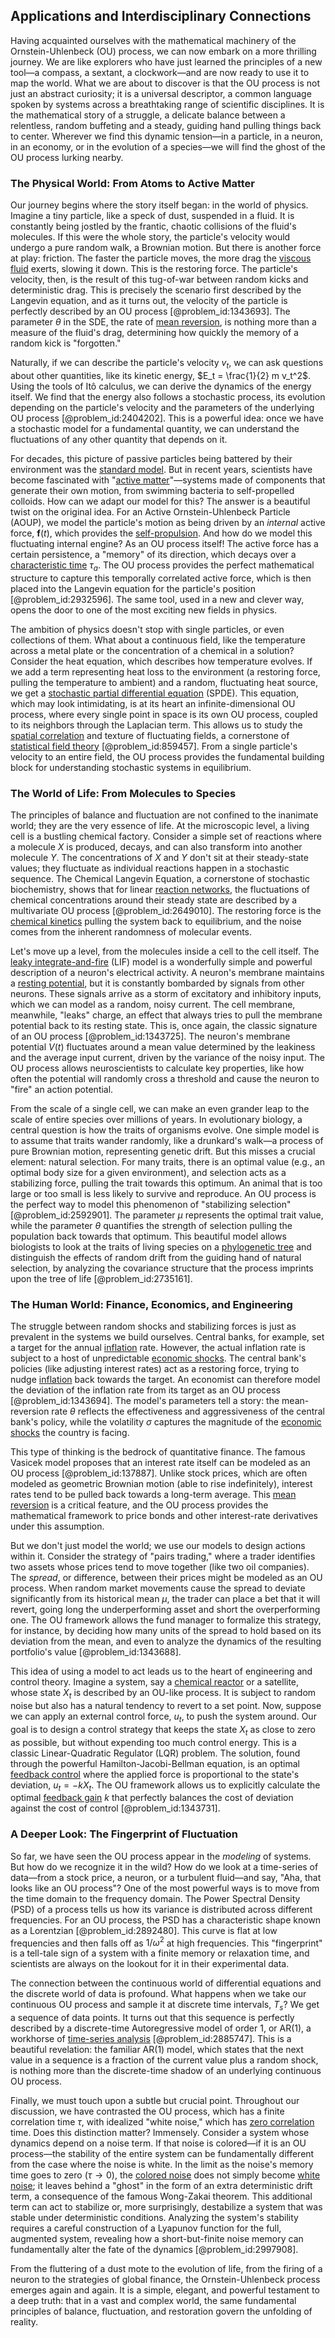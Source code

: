 ## Applications and Interdisciplinary Connections

Having acquainted ourselves with the mathematical machinery of the Ornstein-Uhlenbeck (OU) process, we can now embark on a more thrilling journey. We are like explorers who have just learned the principles of a new tool—a compass, a sextant, a clockwork—and are now ready to use it to map the world. What we are about to discover is that the OU process is not just an abstract curiosity; it is a universal descriptor, a common language spoken by systems across a breathtaking range of scientific disciplines. It is the mathematical story of a struggle, a delicate balance between a relentless, random buffeting and a steady, guiding hand pulling things back to center. Wherever we find this dynamic tension—in a particle, in a neuron, in an economy, or in the evolution of a species—we will find the ghost of the OU process lurking nearby.

### The Physical World: From Atoms to Active Matter

Our journey begins where the story itself began: in the world of physics. Imagine a tiny particle, like a speck of dust, suspended in a fluid. It is constantly being jostled by the frantic, chaotic collisions of the fluid's molecules. If this were the whole story, the particle's velocity would undergo a pure random walk, a Brownian motion. But there is another force at play: friction. The faster the particle moves, the more drag the [viscous fluid](@article_id:171498) exerts, slowing it down. This is the restoring force. The particle's velocity, then, is the result of this tug-of-war between random kicks and deterministic drag. This is precisely the scenario first described by the Langevin equation, and as it turns out, the velocity of the particle is perfectly described by an OU process [@problem_id:1343693]. The parameter $\theta$ in the SDE, the rate of [mean reversion](@article_id:146104), is nothing more than a measure of the fluid's drag, determining how quickly the memory of a random kick is "forgotten."

Naturally, if we can describe the particle's velocity $v_t$, we can ask questions about other quantities, like its kinetic energy, $E_t = \frac{1}{2} m v_t^2$. Using the tools of Itô calculus, we can derive the dynamics of the energy itself. We find that the energy also follows a stochastic process, its evolution depending on the particle's velocity and the parameters of the underlying OU process [@problem_id:2404202]. This is a powerful idea: once we have a stochastic model for a fundamental quantity, we can understand the fluctuations of any other quantity that depends on it.

For decades, this picture of passive particles being battered by their environment was the [standard model](@article_id:136930). But in recent years, scientists have become fascinated with "[active matter](@article_id:185675)"—systems made of components that generate their own motion, from swimming bacteria to self-propelled colloids. How can we adapt our model for this? The answer is a beautiful twist on the original idea. For an Active Ornstein-Uhlenbeck Particle (AOUP), we model the particle's motion as being driven by an *internal* active force, $\mathbf{f}(t)$, which provides the [self-propulsion](@article_id:196735). And how do we model this fluctuating internal engine? As an OU process itself! The active force has a certain persistence, a "memory" of its direction, which decays over a [characteristic time](@article_id:172978) $\tau_a$. The OU process provides the perfect mathematical structure to capture this temporally correlated active force, which is then placed into the Langevin equation for the particle's position [@problem_id:2932596]. The same tool, used in a new and clever way, opens the door to one of the most exciting new fields in physics.

The ambition of physics doesn't stop with single particles, or even collections of them. What about a continuous field, like the temperature across a metal plate or the concentration of a chemical in a solution? Consider the heat equation, which describes how temperature evolves. If we add a term representing heat loss to the environment (a restoring force, pulling the temperature to ambient) and a random, fluctuating heat source, we get a [stochastic partial differential equation](@article_id:187951) (SPDE). This equation, which may look intimidating, is at its heart an infinite-dimensional OU process, where every single point in space is its own OU process, coupled to its neighbors through the Laplacian term. This allows us to study the [spatial correlation](@article_id:203003) and texture of fluctuating fields, a cornerstone of [statistical field theory](@article_id:154953) [@problem_id:859457]. From a single particle's velocity to an entire field, the OU process provides the fundamental building block for understanding stochastic systems in equilibrium.

### The World of Life: From Molecules to Species

The principles of balance and fluctuation are not confined to the inanimate world; they are the very essence of life. At the microscopic level, a living cell is a bustling chemical factory. Consider a simple set of reactions where a molecule $X$ is produced, decays, and can also transform into another molecule $Y$. The concentrations of $X$ and $Y$ don't sit at their steady-state values; they fluctuate as individual reactions happen in a stochastic sequence. The Chemical Langevin Equation, a cornerstone of stochastic biochemistry, shows that for linear [reaction networks](@article_id:203032), the fluctuations of chemical concentrations around their steady state are described by a multivariate OU process [@problem_id:2649010]. The restoring force is the [chemical kinetics](@article_id:144467) pulling the system back to equilibrium, and the noise comes from the inherent randomness of molecular events.

Let's move up a level, from the molecules inside a cell to the cell itself. The [leaky integrate-and-fire](@article_id:261402) (LIF) model is a wonderfully simple and powerful description of a neuron's electrical activity. A neuron's membrane maintains a [resting potential](@article_id:175520), but it is constantly bombarded by signals from other neurons. These signals arrive as a storm of excitatory and inhibitory inputs, which we can model as a random, noisy current. The cell membrane, meanwhile, "leaks" charge, an effect that always tries to pull the membrane potential back to its resting state. This is, once again, the classic signature of an OU process [@problem_id:1343725]. The neuron's membrane potential $V(t)$ fluctuates around a mean value determined by the leakiness and the average input current, driven by the variance of the noisy input. The OU process allows neuroscientists to calculate key properties, like how often the potential will randomly cross a threshold and cause the neuron to "fire" an action potential.

From the scale of a single cell, we can make an even grander leap to the scale of entire species over millions of years. In evolutionary biology, a central question is how the traits of organisms evolve. One simple model is to assume that traits wander randomly, like a drunkard's walk—a process of pure Brownian motion, representing genetic drift. But this misses a crucial element: natural selection. For many traits, there is an optimal value (e.g., an optimal body size for a given environment), and selection acts as a stabilizing force, pulling the trait towards this optimum. An animal that is too large or too small is less likely to survive and reproduce. An OU process is the perfect way to model this phenomenon of "stabilizing selection" [@problem_id:2592901]. The parameter $\mu$ represents the optimal trait value, while the parameter $\theta$ quantifies the strength of selection pulling the population back towards that optimum. This beautiful model allows biologists to look at the traits of living species on a [phylogenetic tree](@article_id:139551) and distinguish the effects of random drift from the guiding hand of natural selection, by analyzing the covariance structure that the process imprints upon the tree of life [@problem_id:2735161].

### The Human World: Finance, Economics, and Engineering

The struggle between random shocks and stabilizing forces is just as prevalent in the systems we build ourselves. Central banks, for example, set a target for the annual [inflation](@article_id:160710) rate. However, the actual inflation rate is subject to a host of unpredictable [economic shocks](@article_id:140348). The central bank's policies (like adjusting interest rates) act as a restoring force, trying to nudge [inflation](@article_id:160710) back towards the target. An economist can therefore model the deviation of the inflation rate from its target as an OU process [@problem_id:1343694]. The model's parameters tell a story: the mean-reversion rate $\theta$ reflects the effectiveness and aggressiveness of the central bank's policy, while the volatility $\sigma$ captures the magnitude of the [economic shocks](@article_id:140348) the country is facing.

This type of thinking is the bedrock of quantitative finance. The famous Vasicek model proposes that an interest rate itself can be modeled as an OU process [@problem_id:137887]. Unlike stock prices, which are often modeled as geometric Brownian motion (able to rise indefinitely), interest rates tend to be pulled back towards a long-term average. This [mean reversion](@article_id:146104) is a critical feature, and the OU process provides the mathematical framework to price bonds and other interest-rate derivatives under this assumption.

But we don't just model the world; we use our models to design actions within it. Consider the strategy of "pairs trading," where a trader identifies two assets whose prices tend to move together (like two oil companies). The *spread*, or difference, between their prices might be modeled as an OU process. When random market movements cause the spread to deviate significantly from its historical mean $\mu$, the trader can place a bet that it will revert, going long the underperforming asset and short the overperforming one. The OU framework allows the fund manager to formalize this strategy, for instance, by deciding how many units of the spread to hold based on its deviation from the mean, and even to analyze the dynamics of the resulting portfolio's value [@problem_id:1343688].

This idea of using a model to act leads us to the heart of engineering and control theory. Imagine a system, say a [chemical reactor](@article_id:203969) or a satellite, whose state $X_t$ is described by an OU-like process. It is subject to random noise but also has a natural tendency to revert to a set point. Now, suppose we can apply an external control force, $u_t$, to push the system around. Our goal is to design a control strategy that keeps the state $X_t$ as close to zero as possible, but without expending too much control energy. This is a classic Linear-Quadratic Regulator (LQR) problem. The solution, found through the powerful Hamilton-Jacobi-Bellman equation, is an optimal [feedback control](@article_id:271558) where the applied force is proportional to the state's deviation, $u_t = -k X_t$. The OU framework allows us to explicitly calculate the optimal [feedback gain](@article_id:270661) $k$ that perfectly balances the cost of deviation against the cost of control [@problem_id:1343731].

### A Deeper Look: The Fingerprint of Fluctuation

So far, we have seen the OU process appear in the *modeling* of systems. But how do we recognize it in the wild? How do we look at a time-series of data—from a stock price, a neuron, or a turbulent fluid—and say, "Aha, that looks like an OU process"? One of the most powerful ways is to move from the time domain to the frequency domain. The Power Spectral Density (PSD) of a process tells us how its variance is distributed across different frequencies. For an OU process, the PSD has a characteristic shape known as a Lorentzian [@problem_id:2892480]. This curve is flat at low frequencies and then falls off as $1/\omega^2$ at high frequencies. This "fingerprint" is a tell-tale sign of a system with a finite memory or relaxation time, and scientists are always on the lookout for it in their experimental data.

The connection between the continuous world of differential equations and the discrete world of data is profound. What happens when we take our continuous OU process and sample it at discrete time intervals, $T_s$? We get a sequence of data points. It turns out that this sequence is perfectly described by a discrete-time Autoregressive model of order 1, or AR(1), a workhorse of [time-series analysis](@article_id:178436) [@problem_id:2885747]. This is a beautiful revelation: the familiar AR(1) model, which states that the next value in a sequence is a fraction of the current value plus a random shock, is nothing more than the discrete-time shadow of an underlying continuous OU process.

Finally, we must touch upon a subtle but crucial point. Throughout our discussion, we have contrasted the OU process, which has a finite correlation time $\tau$, with idealized "white noise," which has [zero correlation](@article_id:269647) time. Does this distinction matter? Immensely. Consider a system whose dynamics depend on a noise term. If that noise is colored—if it is an OU process—the stability of the entire system can be fundamentally different from the case where the noise is white. In the limit as the noise's memory time goes to zero ($\tau \to 0$), the [colored noise](@article_id:264940) does not simply become [white noise](@article_id:144754); it leaves behind a "ghost" in the form of an extra deterministic drift term, a consequence of the famous Wong-Zakai theorem. This additional term can act to stabilize or, more surprisingly, destabilize a system that was stable under deterministic conditions. Analyzing the system's stability requires a careful construction of a Lyapunov function for the full, augmented system, revealing how a short-but-finite noise memory can fundamentally alter the fate of the dynamics [@problem_id:2997908].

From the fluttering of a dust mote to the evolution of life, from the firing of a neuron to the strategies of global finance, the Ornstein-Uhlenbeck process emerges again and again. It is a simple, elegant, and powerful testament to a deep truth: that in a vast and complex world, the same fundamental principles of balance, fluctuation, and restoration govern the unfolding of reality.